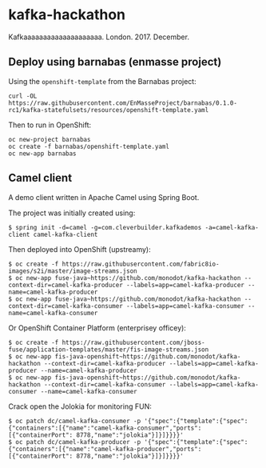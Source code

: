 # kafka-hackathon
Kafkaaaaaaaaaaaaaaaaaaaa. London. 2017. December.

## Deploy using barnabas (enmasse project)

Using the `openshift-template` from the Barnabas project:

    curl -OL https://raw.githubusercontent.com/EnMasseProject/barnabas/0.1.0-rc1/kafka-statefulsets/resources/openshift-template.yaml

Then to run in OpenShift:

```
oc new-project barnabas
oc create -f barnabas/openshift-template.yaml
oc new-app barnabas
```

## Camel client

A demo client written in Apache Camel using Spring Boot.

The project was initially created using:

    $ spring init -d=camel -g=com.cleverbuilder.kafkademos -a=camel-kafka-client camel-kafka-client

Then deployed into OpenShift (upstreamy):

    $ oc create -f https://raw.githubusercontent.com/fabric8io-images/s2i/master/image-streams.json
    $ oc new-app fuse-java~https://github.com/monodot/kafka-hackathon --context-dir=camel-kafka-producer --labels=app=camel-kafka-producer --name=camel-kafka-producer
    $ oc new-app fuse-java~https://github.com/monodot/kafka-hackathon --context-dir=camel-kafka-consumer --labels=app=camel-kafka-consumer --name=camel-kafka-consumer

Or OpenShift Container Platform (enterprisey officey):

    $ oc create -f https://raw.githubusercontent.com/jboss-fuse/application-templates/master/fis-image-streams.json
    $ oc new-app fis-java-openshift~https://github.com/monodot/kafka-hackathon --context-dir=camel-kafka-producer --labels=app=camel-kafka-producer --name=camel-kafka-producer
    $ oc new-app fis-java-openshift~https://github.com/monodot/kafka-hackathon --context-dir=camel-kafka-consumer --labels=app=camel-kafka-consumer --name=camel-kafka-consumer
    
Crack open the Jolokia for monitoring FUN:

    $ oc patch dc/camel-kafka-consumer -p '{"spec":{"template":{"spec":{"containers":[{"name":"camel-kafka-consumer","ports":[{"containerPort": 8778,"name":"jolokia"}]}]}}}}'
    $ oc patch dc/camel-kafka-producer -p '{"spec":{"template":{"spec":{"containers":[{"name":"camel-kafka-producer","ports":[{"containerPort": 8778,"name":"jolokia"}]}]}}}}'

